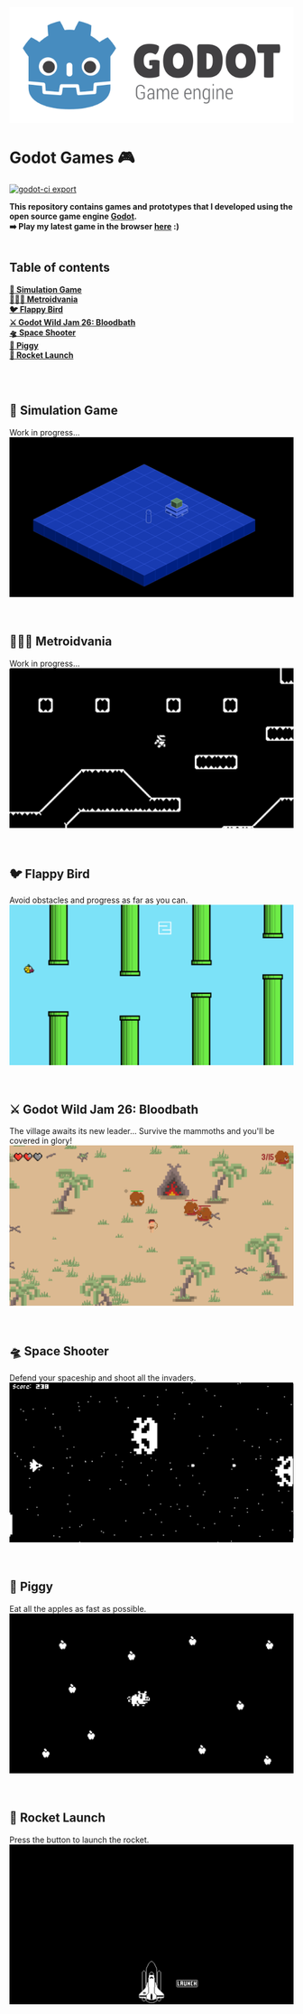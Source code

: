 <div align="center">
    <img src="img/godot.png" />
</div>

# Godot Games 🎮 
[![godot-ci export](https://github.com/leovct/godot-games/actions/workflows/.godot-ci.yml/badge.svg?branch=master)](https://github.com/leovct/godot-games/actions/workflows/.godot-ci.yml)  

**This repository contains games and prototypes that I developed using the open source game engine [Godot](https://godotengine.org/).**  
**➡️ Play my latest game in the browser [here](https://leovct.github.io/godot-games/) :)**
<br/><br/>

## Table of contents
<detail>

[**🔧 Simulation Game**](#-simulation-game)  
[**👨🏼‍🚀 Metroidvania**](#-metroidvania)  
[**🐦 Flappy Bird**](#-flappy-bird)  
[**⚔️ Godot Wild Jam 26: Bloodbath**](#%EF%B8%8F-godot-wild-jam-26-bloodbath)  
[**🛸 Space Shooter**](#-space-shooter)  
[**🐖 Piggy**](#-piggy)  
[**🚀 Rocket Launch**](#-rocket-launch)
</details>
<br/><br/>

## 🔧 Simulation Game
Work in progress...
![Simation Game](img/simulation-game.png)
<br/><br/><br/>

## 👨🏼‍🚀 Metroidvania
Work in progress...
![Metroidvania](img/metroidvania.png)
<br/><br/><br/>

## 🐦 Flappy Bird
Avoid obstacles and progress as far as you can.
![Flappy Bird](img/flappy-bird.png)
<br/><br/><br/>

## ⚔️ Godot Wild Jam 26: Bloodbath
The village awaits its new leader... Survive the mammoths and you'll be covered in glory!
![Bloodbath](godot-wild-jam-26/screenshots/bloodbath3.png)
<br/><br/><br/>

## 🛸 Space Shooter
Defend your spaceship and shoot all the invaders.
![Space Shooter](img/space-shooter.png)
<br/><br/><br/>

## 🐖 Piggy
Eat all the apples as fast as possible.
![Piggy](img/piggy.png)
<br/><br/><br/>

## 🚀 Rocket Launch
Press the button to launch the rocket.
![Rocket Launch](img/rocket-launch.png)
